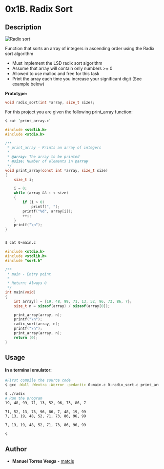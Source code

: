 # 0x1B. Radix Sort

## Description

![Radix sort](https://i.imgur.com/EPGR0fQ.png)

Function that sorts an array of integers in ascending order using the Radix sort algorithm
* Must implement the LSD radix sort algorithm
* Assume that array will contain only numbers >= 0
* Allowed to use malloc and free for this task
* Print the array each time you increase your significant digit (See example below)

**Prototype:**
```C
void radix_sort(int *array, size_t size);
```

For this project you are given the following print_array function:

```bash
$ cat `print_array.c`
```

```C
#include <stdlib.h>
#include <stdio.h>

/**
 * print_array - Prints an array of integers
 *
 * @array: The array to be printed
 * @size: Number of elements in @array
 */
void print_array(const int *array, size_t size)
{
    size_t i;

    i = 0;
    while (array && i < size)
    {
        if (i > 0)
            printf(", ");
        printf("%d", array[i]);
        ++i;
    }
    printf("\n");
}
```


```bash

$ cat 0-main.c
```

```C
#include <stdio.h>
#include <stdlib.h>
#include "sort.h"

/**
 * main - Entry point
 *
 * Return: Always 0
 */
int main(void)
{
    int array[] = {19, 48, 99, 71, 13, 52, 96, 73, 86, 7};
    size_t n = sizeof(array) / sizeof(array[0]);

    print_array(array, n);
    printf("\n");
    radix_sort(array, n);
    printf("\n");
    print_array(array, n);
    return (0);
}
```
## Usage
#### In a terminal emulator:

```bash
#First compile the source code
$ gcc -Wall -Wextra -Werror -pedantic 0-main.c 0-radix_sort.c print_array.c -o radix

$ ./radix
# Run the program
19, 48, 99, 71, 13, 52, 96, 73, 86, 7

71, 52, 13, 73, 96, 86, 7, 48, 19, 99
7, 13, 19, 48, 52, 71, 73, 86, 96, 99

7, 13, 19, 48, 52, 71, 73, 86, 96, 99

$
```

## Author
* **Manuel Torres Vesga** - [matcls](https://github.com/matcls)
